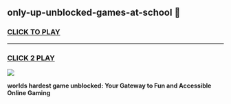 
## only-up-unblocked-games-at-school 👋
<h3>
<a href="https://premium.freeplayer.one?title=only-up-unblocked-games-at-school&ref=14F">CLICK TO PLAY</a></h3>
<hr>

<h3>
<a href="https://premium.freeplayer.one?title=only-up-unblocked-games-at-school&ref=14F">CLICK 2 PLAY</a>
  
</h3>

<a href="https://premium.freeplayer.one?title=only-up-unblocked-games-at-school&ref=12F/"><img src="https://clearcache.store/games.png"></a>


**worlds hardest game unblocked: Your Gateway to Fun and Accessible Online Gaming**
